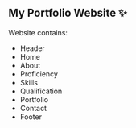 ## My Portfolio Website ✨

Website contains: 
- Header 
- Home
- About
- Proficiency
- Skills
- Qualification
- Portfolio
- Contact
- Footer 
